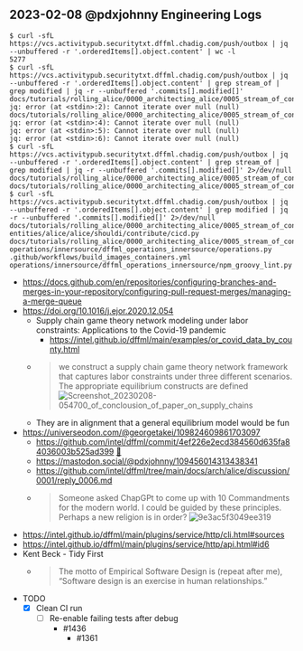 ## 2023-02-08 @pdxjohnny Engineering Logs

```console
$ curl -sfL https://vcs.activitypub.securitytxt.dffml.chadig.com/push/outbox | jq --unbuffered -r '.orderedItems[].object.content' | wc -l
5277
$ curl -sfL https://vcs.activitypub.securitytxt.dffml.chadig.com/push/outbox | jq --unbuffered -r '.orderedItems[].object.content' | grep stream_of | grep modified | jq -r --unbuffered '.commits[].modified[]'
docs/tutorials/rolling_alice/0000_architecting_alice/0005_stream_of_consciousness.md
jq: error (at <stdin>:2): Cannot iterate over null (null)
docs/tutorials/rolling_alice/0000_architecting_alice/0005_stream_of_consciousness.md
jq: error (at <stdin>:4): Cannot iterate over null (null)
jq: error (at <stdin>:5): Cannot iterate over null (null)
jq: error (at <stdin>:6): Cannot iterate over null (null)
$ curl -sfL https://vcs.activitypub.securitytxt.dffml.chadig.com/push/outbox | jq --unbuffered -r '.orderedItems[].object.content' | grep stream_of | grep modified | jq -r --unbuffered '.commits[].modified[]' 2>/dev/null
docs/tutorials/rolling_alice/0000_architecting_alice/0005_stream_of_consciousness.md
docs/tutorials/rolling_alice/0000_architecting_alice/0005_stream_of_consciousness.md
$ curl -sfL https://vcs.activitypub.securitytxt.dffml.chadig.com/push/outbox | jq --unbuffered -r '.orderedItems[].object.content' | grep modified | jq -r --unbuffered '.commits[].modified[]' 2>/dev/null
docs/tutorials/rolling_alice/0000_architecting_alice/0005_stream_of_consciousness.md
entities/alice/alice/shouldi/contribute/cicd.py
docs/tutorials/rolling_alice/0000_architecting_alice/0005_stream_of_consciousness.md
operations/innersource/dffml_operations_innersource/operations.py
.github/workflows/build_images_containers.yml
operations/innersource/dffml_operations_innersource/npm_groovy_lint.py
```

- https://docs.github.com/en/repositories/configuring-branches-and-merges-in-your-repository/configuring-pull-request-merges/managing-a-merge-queue
- https://doi.org/10.1016/j.ejor.2020.12.054
  - Supply chain game theory network modeling under labor constraints: Applications to the Covid-19 pandemic
    - https://intel.github.io/dffml/main/examples/or_covid_data_by_county.html
  - > we construct a supply chain game theory network framework that captures labor constraints under three different scenarios. The appropriate equilibrium constructs are defined
    > ![Screenshot_20230208-054700_of_conclousion_of_paper_on_supply_chains](https://user-images.githubusercontent.com/5950433/217573307-c85cc3ef-c63f-4bb3-be42-ece63cb602fe.png)
  - They are in alignment that a general equilibrium model would be fun
- https://universeodon.com/@georgetakei/109824609861703097
  - https://github.com/intel/dffml/commit/4ef226e2ecd384560d635fa84036003b525ad399 [💊](https://pdxjohnny.github.io/redpill/)
  - https://mastodon.social/@pdxjohnny/109456014313438341
  - https://github.com/intel/dffml/tree/main/docs/arch/alice/discussion/0001/reply_0006.md
  - > Someone asked ChapGPt to come up with 10 Commandments for the modern world. I could be guided by these principles. Perhaps a new religion is in order?
    > ![9e3ac5f3049ee319](https://user-images.githubusercontent.com/5950433/217577363-83e0bcc8-6886-4d01-bce5-dc48d8a31651.png)
- https://intel.github.io/dffml/main/plugins/service/http/cli.html#sources
- https://intel.github.io/dffml/main/plugins/service/http/api.html#id6
- Kent Beck - Tidy First
  - > The motto of Empirical Software Design is (repeat after me), “Software design is an exercise in human relationships.” 
- TODO
  - [x] Clean CI run
    - [ ] Re-enable failing tests after debug
      - #1436
        - #1361